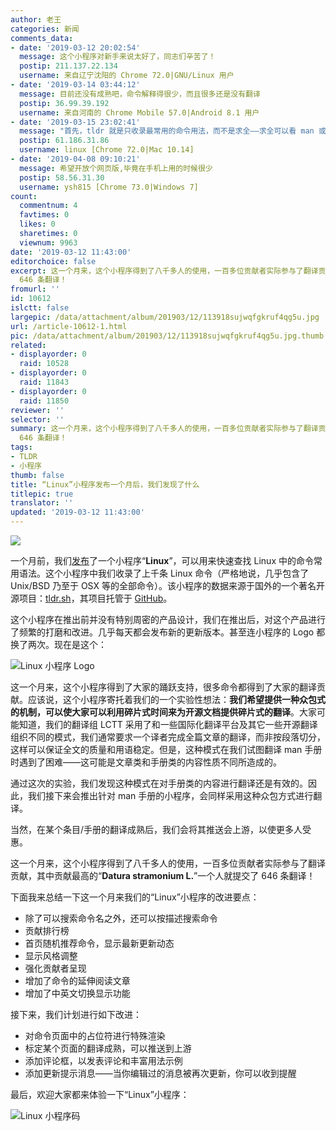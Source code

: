 ```yaml
---
author: 老王
categories: 新闻
comments_data:
- date: '2019-03-12 20:02:54'
  message: 这个小程序对新手来说太好了，同志们辛苦了！
  postip: 211.137.22.134
  username: 来自辽宁沈阳的 Chrome 72.0|GNU/Linux 用户
- date: '2019-03-14 03:44:12'
  message: 目前还没有成熟吧，命令解释得很少，而且很多还是没有翻译
  postip: 36.99.39.192
  username: 来自河南的 Chrome Mobile 57.0|Android 8.1 用户
- date: '2019-03-15 23:02:41'
  message: "首先，tldr 就是只收录最常用的命令用法，而不是求全——求全可以看 man 或者 info。<br />\r\n其次，tldr 项目来源于国外，自然是英文的，我们做这个小程序的意图之一，也是发动大家一起来零零散散的贡献翻译，请不要做伸手党，只有每个人都做一些贡献，世界才能更好。"
  postip: 61.186.31.86
  username: linux [Chrome 72.0|Mac 10.14]
- date: '2019-04-08 09:10:21'
  message: 希望开放个网页版,毕竟在手机上用的时候很少
  postip: 58.56.31.30
  username: ysh815 [Chrome 73.0|Windows 7]
count:
  commentnum: 4
  favtimes: 0
  likes: 0
  sharetimes: 0
  viewnum: 9963
date: '2019-03-12 11:43:00'
editorchoice: false
excerpt: 这一个月来，这个小程序得到了八千多人的使用，一百多位贡献者实际参与了翻译贡献，其中贡献最高的“Datura stramonium L”一个人就提交了
  646 条翻译！
fromurl: ''
id: 10612
islctt: false
largepic: /data/attachment/album/201903/12/113918sujwqfgkruf4qg5u.jpg
url: /article-10612-1.html
pic: /data/attachment/album/201903/12/113918sujwqfgkruf4qg5u.jpg.thumb.jpg
related:
- displayorder: 0
  raid: 10528
- displayorder: 0
  raid: 11843
- displayorder: 0
  raid: 11850
reviewer: ''
selector: ''
summary: 这一个月来，这个小程序得到了八千多人的使用，一百多位贡献者实际参与了翻译贡献，其中贡献最高的“Datura stramonium L”一个人就提交了
  646 条翻译！
tags:
- TLDR
- 小程序
thumb: false
title: “Linux”小程序发布一个月后，我们发现了什么
titlepic: true
translator: ''
updated: '2019-03-12 11:43:00'
---
```


![](/data/attachment/album/201903/12/113918sujwqfgkruf4qg5u.jpg)


一个月前，我们[发布](/article-10528-1.html)了一个小程序“**Linux**”，可以用来快速查找 Linux 中的命令常用语法。这个小程序中我们收录了上千条 Linux 命令（严格地说，几乎包含了 Unix/BSD 乃至于 OSX 等的全部命令）。该小程序的数据来源于国外的一个著名开源项目：[tldr.sh](https://tldr.sh/)，其项目托管于 [GitHub](https://github.com/tldr-pages/tldr)。


这个小程序在推出前并没有特别周密的产品设计，我们在推出后，对这个产品进行了频繁的打磨和改进。几乎每天都会发布新的更新版本。甚至连小程序的 Logo 都换了两次。现在是这个：


![Linux 小程序 Logo](/data/attachment/album/201903/12/111223v33ptw176g3m7smw.png)


这一个月来，这个小程序得到了大家的踊跃支持，很多命令都得到了大家的翻译贡献。应该说，这个小程序寄托着我们的一个实验性想法：**我们希望提供一种众包式的机制，可以使大家可以利用碎片式时间来为开源文档提供碎片式的翻译**。大家可能知道，我们的翻译组 LCTT 采用了和一些国际化翻译平台及其它一些开源翻译组织不同的模式，我们通常要求一个译者完成全篇文章的翻译，而非按段落切分，这样可以保证全文的质量和用语稳定。但是，这种模式在我们试图翻译 man 手册时遇到了困难——这可能是文章类和手册类的内容性质不同所造成的。


通过这次的实验，我们发现这种模式在对手册类的内容进行翻译还是有效的。因此，我们接下来会推出针对 man 手册的小程序，会同样采用这种众包方式进行翻译。


当然，在某个条目/手册的翻译成熟后，我们会将其推送会上游，以使更多人受惠。


这一个月来，这个小程序得到了八千多人的使用，一百多位贡献者实际参与了翻译贡献，其中贡献最高的“**Datura stramonium L.**”一个人就提交了 646 条翻译！


下面我来总结一下这一个月来我们的“Linux”小程序的改进要点：


* 除了可以搜索命令名之外，还可以按描述搜索命令
* 贡献排行榜
* 首页随机推荐命令，显示最新更新动态
* 显示风格调整
* 强化贡献者呈现
* 增加了命令的延伸阅读文章
* 增加了中英文切换显示功能


接下来，我们计划进行如下改进：


* 对命令页面中的占位符进行特殊渲染
* 标定某个页面的翻译成熟，可以推送到上游
* 添加评论框，以发表评论和丰富用法示例
* 添加更新提示消息——当你编辑过的消息被再次更新，你可以收到提醒


最后，欢迎大家都来体验一下“Linux”小程序：


![Linux 小程序码](/data/attachment/album/201903/12/113614lhzg99z01i6917t9.jpg)